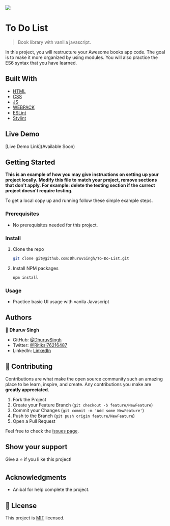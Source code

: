![](https://img.shields.io/badge/Microverse-blueviolet)

# To Do List

> Book library with vanilla javascript.

In this project, you will restructure your Awesome books app code. The goal is to make it more organized by using modules. You will also practice the ES6 syntax that you have learned.

## Built With

- [HTML](https://www.w3schools.com/html/)
- [CSS](https://www.w3schools.com/css/)
- [JS](https://www.javascript.com/)
- [WEBPACK](https://webpack.js.org/)
- [ESLint](https://eslint.org/)
- [Stylint](https://stylelint.io/)



## Live Demo

[Live Demo Link](Available Soon)


## Getting Started

**This is an example of how you may give instructions on setting up your project locally.**
**Modify this file to match your project, remove sections that don't apply. For example: delete the testing section if the currect project doesn't require testing.**


To get a local copy up and running follow these simple example steps.

### Prerequisites

* No prerequisites needed for this project.
<!-- ### Setup -->

### Install

1. Clone the repo
   ```sh
   git clone git@github.com:DhuruvSingh/To-Do-List.git
   ```
2. Install NPM packages
   ```sh
   npm install
   ```

### Usage

* Practice basic UI usage with vanila Javascript

<!-- ### Deployment -->

## Authors


👤 **Dhuruv Singh**
- GitHub: [@DhuruvSingh](https://github.com/DhuruvSingh)
- Twitter: [@Ritiksi76216487](https://twitter.com/Ritiksi76216487)
- LinkedIn: [LinkedIn](https://www.linkedin.com/in/dhuruv-singh-a1a51aa9/)


## 🤝 Contributing

Contributions are what make the open source community such an amazing place to be learn, inspire, and create. Any contributions you make are **greatly appreciated**.

1. Fork the Project
2. Create your Feature Branch (`git checkout -b feature/NewFeature`)
3. Commit your Changes (`git commit -m 'Add some NewFeature'`)
4. Push to the Branch (`git push origin feature/NewFeature`)
5. Open a Pull Request


Feel free to check the [issues page](../../issues/).

## Show your support

Give a ⭐️ if you li ke this project!

## Acknowledgments

- Anibal for help complete the project.

## 📝 License

This project is [MIT](./MIT.md) licensed.